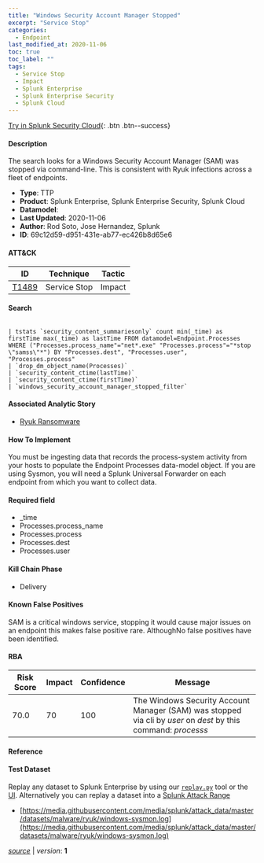 ```yaml
---
title: "Windows Security Account Manager Stopped"
excerpt: "Service Stop"
categories:
  - Endpoint
last_modified_at: 2020-11-06
toc: true
toc_label: ""
tags:
  - Service Stop
  - Impact
  - Splunk Enterprise
  - Splunk Enterprise Security
  - Splunk Cloud
---
```




[Try in Splunk Security Cloud](https://www.splunk.com/en_us/cyber-security.html){: .btn .btn--success}

#### Description

The search looks for a Windows Security Account Manager (SAM) was stopped via command-line. This is consistent with Ryuk infections across a fleet of endpoints.

- **Type**: TTP
- **Product**: Splunk Enterprise, Splunk Enterprise Security, Splunk Cloud
- **Datamodel**: 
- **Last Updated**: 2020-11-06
- **Author**: Rod Soto, Jose Hernandez, Splunk
- **ID**: 69c12d59-d951-431e-ab77-ec426b8d65e6


#### ATT&CK

| ID          | Technique   | Tactic         |
| ----------- | ----------- |--------------- |
| [T1489](https://attack.mitre.org/techniques/T1489/) | Service Stop | Impact |





#### Search

```

| tstats `security_content_summariesonly` count min(_time) as firstTime max(_time) as lastTime FROM datamodel=Endpoint.Processes WHERE ("Processes.process_name"="net*.exe" "Processes.process"="*stop \"samss\"*") BY "Processes.dest", "Processes.user", "Processes.process" 
| `drop_dm_object_name(Processes)` 
| `security_content_ctime(lastTime)` 
| `security_content_ctime(firstTime)` 
| `windows_security_account_manager_stopped_filter`
```

#### Associated Analytic Story
* [Ryuk Ransomware](/stories/ryuk_ransomware)


#### How To Implement
You must be ingesting data that records the process-system activity from your hosts to populate the Endpoint Processes data-model object. If you are using Sysmon, you will need a Splunk Universal Forwarder on each endpoint from which you want to collect data.

#### Required field
* _time
* Processes.process_name
* Processes.process
* Processes.dest
* Processes.user


#### Kill Chain Phase
* Delivery


#### Known False Positives
SAM is a critical windows service, stopping it would cause major issues on an endpoint this makes false positive rare. AlthoughNo false positives have been identified.


#### RBA

| Risk Score  | Impact      | Confidence   | Message      |
| ----------- | ----------- |--------------|--------------|
| 70.0 | 70 | 100 | The Windows Security Account Manager (SAM) was stopped via cli by $user$ on $dest$ by this command: $processs$ |




#### Reference


#### Test Dataset
Replay any dataset to Splunk Enterprise by using our [`replay.py`](https://github.com/splunk/attack_data#using-replaypy) tool or the [UI](https://github.com/splunk/attack_data#using-ui).
Alternatively you can replay a dataset into a [Splunk Attack Range](https://github.com/splunk/attack_range#replay-dumps-into-attack-range-splunk-server)

* [https://media.githubusercontent.com/media/splunk/attack_data/master/datasets/malware/ryuk/windows-sysmon.log](https://media.githubusercontent.com/media/splunk/attack_data/master/datasets/malware/ryuk/windows-sysmon.log)


[*source*](https://github.com/splunk/security_content/tree/develop/detections/endpoint/windows_security_account_manager_stopped.yml) \| *version*: **1**